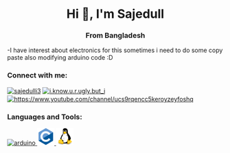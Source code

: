 <h1 align="center">Hi 👋, I'm Sajedull</h1>
<h3 align="center">From Bangladesh</h3>
-I have interest about electronics for this  sometimes i need to do some copy  paste also modifying arduino code :D 

<h3 align="left">Connect with me:</h3>
<p align="left">
<a href="https://fb.com/sajedulli3" target="blank"><img align="center" src="https://raw.githubusercontent.com/rahuldkjain/github-profile-readme-generator/master/src/images/icons/Social/facebook.svg" alt="sajedulli3" height="30" width="40" /></a>
<a href="https://instagram.com/i.know.u.r.ugly.but_i" target="blank"><img align="center" src="https://raw.githubusercontent.com/rahuldkjain/github-profile-readme-generator/master/src/images/icons/Social/instagram.svg" alt="i.know.u.r.ugly.but_i" height="30" width="40" /></a>
<a href="https://www.youtube.com/c/https://www.youtube.com/channel/ucs9rqencc5keroyzeyfoshq" target="blank"><img align="center" src="https://raw.githubusercontent.com/rahuldkjain/github-profile-readme-generator/master/src/images/icons/Social/youtube.svg" alt="https://www.youtube.com/channel/ucs9rqencc5keroyzeyfoshq" height="30" width="40" /></a>
</p>

<h3 align="left">Languages and Tools:</h3>
<p align="left"> <a href="https://www.arduino.cc/" target="_blank"> <img src="https://cdn.worldvectorlogo.com/logos/arduino-1.svg" alt="arduino" width="40" height="40"/> </a> <a href="https://www.cprogramming.com/" target="_blank"> <img src="https://raw.githubusercontent.com/devicons/devicon/master/icons/c/c-original.svg" alt="c" width="40" height="40"/> </a> <a href="https://www.linux.org/" target="_blank"> <img src="https://raw.githubusercontent.com/devicons/devicon/master/icons/linux/linux-original.svg" alt="linux" width="40" height="40"/> </a> </p>

